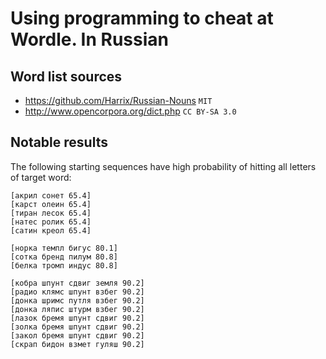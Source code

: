 # Using programming to cheat at Wordle. In Russian

## Word list sources

- <https://github.com/Harrix/Russian-Nouns> `MIT`
- <http://www.opencorpora.org/dict.php> `CC BY-SA 3.0`

## Notable results

The following starting sequences have high probability of hitting all letters
of target word:

```
[акрил сонет 65.4]
[карст олеин 65.4]
[тиран лесок 65.4]
[натес ролик 65.4]
[сатин креол 65.4]
```

```
[норка темпл бигус 80.1]
[сотка бренд пилум 80.8]
[белка тромп индус 80.8]
```

```
[кобра шпунт сдвиг земля 90.2]
[радио клямс шпунт взбег 90.2]
[донка шримс путля взбег 90.2]
[донка ляпис штурм взбег 90.2]
[лазок бремя шпунт сдвиг 90.2]
[золка бремя шпунт сдвиг 90.2]
[закол бремя шпунт сдвиг 90.2]
[скрап бидон взмет гуляш 90.2]
```
